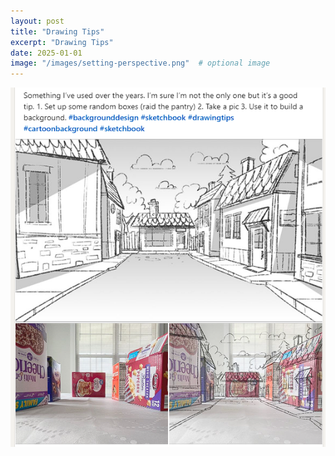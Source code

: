 ```yaml
---
layout: post
title: "Drawing Tips"
excerpt: "Drawing Tips"
date: 2025-01-01
image: "/images/setting-perspective.png"  # optional image
---
```


<img src="/images/setting-perspective.png">
